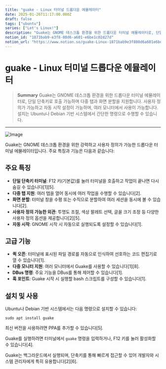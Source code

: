 ```yaml
---
title: "guake - Linux 터미널 드롭다운 에뮬레이터"
date: 2025-01-26T11:17:00.000Z
draft: false
tags: ["ubuntu"]
series: ["Let's Linux!"]
description: "Guake는 GNOME 데스크톱 환경을 위한 드롭다운 터미널 에뮬레이터로, 단일 단축키로 호출 가능하며 다중 탭과 화면 분할을 지원합니다. 사용자 정의가 가능하고 자동 시작 설정이 가능하며, 여러 모니터에서 사용이 가능합니다. 설치는 Ubuntu나 Debian 기반 시스템에서 간단한 명령으로 수행할 수 있습니다."
notion_id: "1871bab9-e3f8-80d6-a601-e6be1c02d27d"
notion_url: "https://www.notion.so/guake-Linux-1871bab9e3f880d6a601e6be1c02d27d"
---
```


# guake - Linux 터미널 드롭다운 에뮬레이터

> **Summary**
> Guake는 GNOME 데스크톱 환경을 위한 드롭다운 터미널 에뮬레이터로, 단일 단축키로 호출 가능하며 다중 탭과 화면 분할을 지원합니다. 사용자 정의가 가능하고 자동 시작 설정이 가능하며, 여러 모니터에서 사용이 가능합니다. 설치는 Ubuntu나 Debian 기반 시스템에서 간단한 명령으로 수행할 수 있습니다.

---

![Image](https://prod-files-secure.s3.us-west-2.amazonaws.com/09ccd4d5-876c-4bba-bbdf-cc77a0a11257/575d3c04-bdd8-41ed-b8ce-38c1e92285be/image.png?X-Amz-Algorithm=AWS4-HMAC-SHA256&X-Amz-Content-Sha256=UNSIGNED-PAYLOAD&X-Amz-Credential=ASIAZI2LB466R6PH2DV7%2F20250724%2Fus-west-2%2Fs3%2Faws4_request&X-Amz-Date=20250724T115451Z&X-Amz-Expires=3600&X-Amz-Security-Token=IQoJb3JpZ2luX2VjEAMaCXVzLXdlc3QtMiJGMEQCIHT5DdGH5hcYIu1ea%2FciTi60w2OqOK4xUeVw9qqP3D%2FKAiAqtWK7YtVZJK1RkoIJDx5n2LwwYy9eTvNqVvIU%2FeyYNCr%2FAwgsEAAaDDYzNzQyMzE4MzgwNSIMRETb1lTkYgQJGfq8KtwDfzmpoR5fg%2FwvHE4GwVRXpJW3ILbcJ5%2BDCKuly4Eb%2F8z4%2FdcLURVgHyu6Vl3v9Q%2B2bTC8B%2FAm0yUb0RZT7gJjQ%2BOnWY43Bu8z1x0arlyVdwE8LR0YtCfb3DVVaN1B5ztue3wQ0%2Bi7VcehY8J5Ot588zQVqWu1fXgIXlHd4LJNEUyrYUsrTzLqQ6Iq01J0wokJyZcxaSJyZd0sCvVd%2F597zaXxhTE6lq%2Fc3iRX%2BAjKtHnPS5FFAgF3j6pUbbXJqvht%2FBDNEz%2BkRl7vyC5vVg%2BHx0LrvS8kpghAPErIQk4qxGRn2hFG%2F1sDntmr8wCtNiFSWIHDnk1h1%2FQil9spvzCYXYg%2B3nndhRJt6LMkU2J%2BbSzvHJx%2F%2B%2BAZtSsyjXLl7TxEArXDvIasBezpbs6h6Mo0i4%2FHpziyZ%2F0mwnqQP2hZT9CEkUEb8GLTYBpymmWf7VMWcExOg27fR9v1DXQ30fEjEeKikS8eSE%2BF2kTGBYxexginiTovFnl7PV1HQwen6d8izgolgTlZEqEExV6%2FLzK09aP1QLezeSz4Z7JCRnUt9A2cEmxsJBjTSpjMaKlGMO5Bef8IsTMNpvltEbQg0ZO%2B5wBoyAXZXQPzzvaN6so6aBBMTGq%2F2ka5jkAHq9sw75uIxAY6pgEj%2BP1oHhjL%2Bq%2FSln8ffAaw17yULY9nzQqzPVejuHiKdEmoAtID6CBrVz%2FWmnvlsZ1SivCySQokvPFhEqa340jsWEctwF98nKphY3AGIIBNa5YpRyQDU1o6LqsmwYXzzHsnuNPfBdWNXHjpfUo336ETWAbE8fMgID8CSF8aSUZ%2FtSC0WrqsDulMCvqvuSZbCj44%2BQnuN37Z6oZNf4i9ufVGbniSA3go&X-Amz-Signature=3f591775b66c8cb8766dbd3be300f8dc1d97897d73c6293f5a59e08d196e544f&X-Amz-SignedHeaders=host&x-amz-checksum-mode=ENABLED&x-id=GetObject)

Guake는 GNOME 데스크톱 환경을 위한 강력하고 사용자 정의가 가능한 드롭다운 터미널 에뮬레이터입니다. 주요 특징과 기능은 다음과 같습니다:

## 주요 특징

- **단일 단축키 터미널**: F12 키(기본값)를 눌러 터미널을 호출하고 작업이 끝나면 다시 숨길 수 있습니다[1][5].
- **다중 탭 지원**: 여러 탭을 열어 동시에 여러 작업을 수행할 수 있습니다[2].
- **화면 분할**: 터미널 창을 수평 또는 수직으로 분할하여 여러 세션을 동시에 볼 수 있습니다[2].
- **사용자 정의 가능한 외관**: 투명도 조절, 색상 팔레트 선택, 글꼴 크기 조정 등 다양한 사용자 정의 옵션을 제공합니다[2][5].
- **자동 시작**: GNOME 시작 시 자동으로 실행되도록 설정할 수 있습니다[1].
## 고급 기능

- **퀵 오픈**: 터미널에 표시된 파일 경로를 자동으로 인식하여 선호하는 코드 편집기로 열 수 있습니다[1].
- **다중 모니터 지원**: 여러 모니터에서 Guake를 사용할 수 있습니다[1][8].
- **DBus 명령**: 주요 기능을 DBus를 통해 제어할 수 있습니다[1].
- **훅 포인트**: Guake 시작 시 실행할 bash 스크립트를 구성할 수 있습니다[1].
## 설치 및 사용

Ubuntu나 Debian 기반 시스템에서는 다음 명령으로 설치할 수 있습니다:

```shell
sudo apt install guake

```

최신 버전을 사용하려면 PPA를 추가할 수 있습니다[5].

Guake를 실행하려면 터미널에서 `guake` 명령을 입력하거나, F12 키를 눌러 활성화할 수 있습니다[4].

Guake는 백그라운드에서 실행되며, 단축키를 통해 빠르게 접근할 수 있어 개발자와 시스템 관리자에게 특히 유용합니다[2][6].



